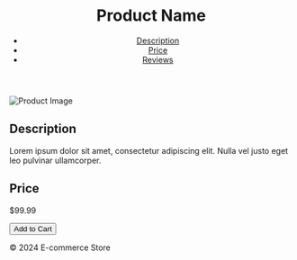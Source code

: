 <!DOCTYPE html>
<html lang="en">
<head>
    <meta charset="UTF-8">
    <meta name="viewport" content="width=device-width, initial-scale=1.0">
    <title>E-commerce Product Page</title>
    <link rel="stylesheet" href="styles.css">
</head>
<body>
    <div class="container">
        <header>
            <h1>Product Name</h1>
            <nav>
                <ul>
                    <li><a href="#description">Description</a></li>
                    <li><a href="#price">Price</a></li>
                    <li><a href="#reviews">Reviews</a></li>
                </ul>
            </nav>
        </header>
        <main>
            <div class="product">
                <img src="product-image.jpg" alt="Product Image">
                <div class="product-info">
                    <h2>Description</h2>
                    <p>Lorem ipsum dolor sit amet, consectetur adipiscing elit. Nulla vel justo eget leo pulvinar ullamcorper.</p>
                    <h2>Price</h2>
                    <p>$99.99</p>
                    <button>Add to Cart</button>
                </div>
            </div>
        </main>
        <footer>
            <p>&copy; 2024 E-commerce Store</p>
        </footer>
    </div>
</body>
</html>

